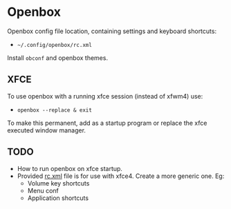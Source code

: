 # Openbox

Openbox config file location, containing settings and keyboard shortcuts:
- `~/.config/openbox/rc.xml`

Install `obconf` and openbox themes.

## XFCE

To use openbox with a running xfce session (instead of xfwm4) use:
- `openbox --replace & exit`

To make this permanent, add as a startup program or replace the xfce executed
window manager.

## TODO

- How to run openbox on xfce startup.
- Provided [rc.xml](rc.xml) file is for use with xfce4. Create a more generic
  one. Eg:
    - Volume key shortcuts
    - Menu conf
    - Application shortcuts

